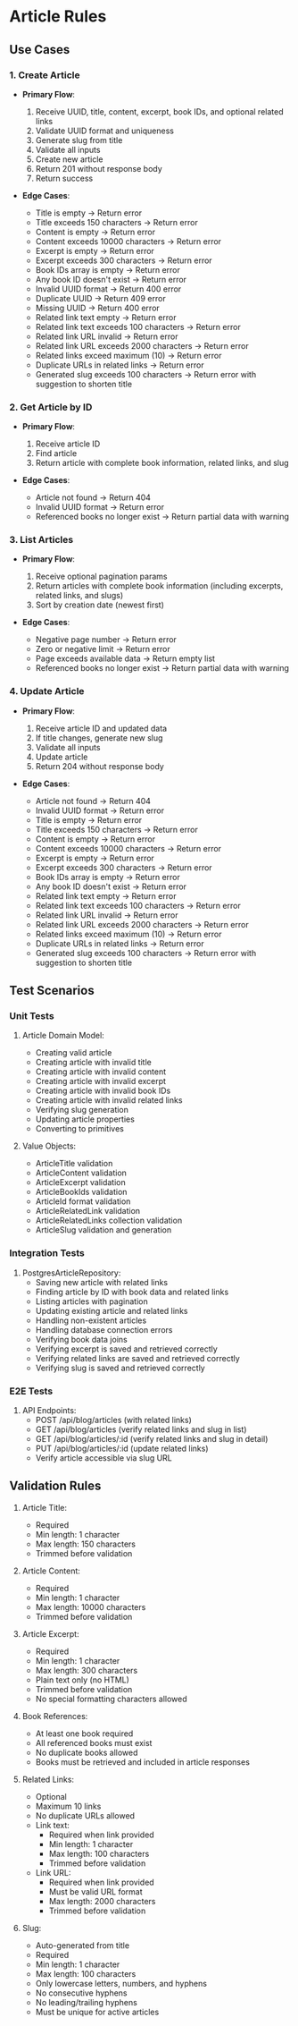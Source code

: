 # Article Rules

## Use Cases
### 1. Create Article
- **Primary Flow**:
  1. Receive UUID, title, content, excerpt, book IDs, and optional related links
  2. Validate UUID format and uniqueness
  3. Generate slug from title
  4. Validate all inputs
  5. Create new article
  6. Return 201 without response body
  5. Return success

- **Edge Cases**:
  - Title is empty → Return error
  - Title exceeds 150 characters → Return error
  - Content is empty → Return error
  - Content exceeds 10000 characters → Return error
  - Excerpt is empty → Return error
  - Excerpt exceeds 300 characters → Return error
  - Book IDs array is empty → Return error
  - Any book ID doesn't exist → Return error
  - Invalid UUID format → Return 400 error
  - Duplicate UUID → Return 409 error
  - Missing UUID → Return 400 error
  - Related link text empty → Return error
  - Related link text exceeds 100 characters → Return error
  - Related link URL invalid → Return error
  - Related link URL exceeds 2000 characters → Return error
  - Related links exceed maximum (10) → Return error
  - Duplicate URLs in related links → Return error
  - Generated slug exceeds 100 characters → Return error with suggestion to shorten title

### 2. Get Article by ID
- **Primary Flow**:
  1. Receive article ID
  2. Find article
  3. Return article with complete book information, related links, and slug

- **Edge Cases**:
  - Article not found → Return 404
  - Invalid UUID format → Return error
  - Referenced books no longer exist → Return partial data with warning

### 3. List Articles
- **Primary Flow**:
  1. Receive optional pagination params
  2. Return articles with complete book information (including excerpts, related links, and slugs)
  3. Sort by creation date (newest first)

- **Edge Cases**:
  - Negative page number → Return error
  - Zero or negative limit → Return error
  - Page exceeds available data → Return empty list
  - Referenced books no longer exist → Return partial data with warning

### 4. Update Article
- **Primary Flow**:
  1. Receive article ID and updated data
  2. If title changes, generate new slug
  3. Validate all inputs
  4. Update article
  5. Return 204 without response body

- **Edge Cases**:
  - Article not found → Return 404
  - Invalid UUID format → Return error
  - Title is empty → Return error
  - Title exceeds 150 characters → Return error
  - Content is empty → Return error
  - Content exceeds 10000 characters → Return error
  - Excerpt is empty → Return error
  - Excerpt exceeds 300 characters → Return error
  - Book IDs array is empty → Return error
  - Any book ID doesn't exist → Return error
  - Related link text empty → Return error
  - Related link text exceeds 100 characters → Return error
  - Related link URL invalid → Return error
  - Related link URL exceeds 2000 characters → Return error
  - Related links exceed maximum (10) → Return error
  - Duplicate URLs in related links → Return error
  - Generated slug exceeds 100 characters → Return error with suggestion to shorten title

## Test Scenarios

### Unit Tests
1. Article Domain Model:
   - Creating valid article
   - Creating article with invalid title
   - Creating article with invalid content
   - Creating article with invalid excerpt
   - Creating article with invalid book IDs
   - Creating article with invalid related links
   - Verifying slug generation
   - Updating article properties
   - Converting to primitives

2. Value Objects:
   - ArticleTitle validation
   - ArticleContent validation
   - ArticleExcerpt validation
   - ArticleBookIds validation
   - ArticleId format validation
   - ArticleRelatedLink validation
   - ArticleRelatedLinks collection validation
   - ArticleSlug validation and generation

### Integration Tests
1. PostgresArticleRepository:
   - Saving new article with related links
   - Finding article by ID with book data and related links
   - Listing articles with pagination
   - Updating existing article and related links
   - Handling non-existent articles
   - Handling database connection errors
   - Verifying book data joins
   - Verifying excerpt is saved and retrieved correctly
   - Verifying related links are saved and retrieved correctly
   - Verifying slug is saved and retrieved correctly

### E2E Tests
1. API Endpoints:
   - POST /api/blog/articles (with related links)
   - GET /api/blog/articles (verify related links and slug in list)
   - GET /api/blog/articles/:id (verify related links and slug in detail)
   - PUT /api/blog/articles/:id (update related links)
   - Verify article accessible via slug URL

## Validation Rules

1. Article Title:
   - Required
   - Min length: 1 character
   - Max length: 150 characters
   - Trimmed before validation

2. Article Content:
   - Required
   - Min length: 1 character
   - Max length: 10000 characters
   - Trimmed before validation

3. Article Excerpt:
   - Required
   - Min length: 1 character
   - Max length: 300 characters
   - Plain text only (no HTML)
   - Trimmed before validation
   - No special formatting characters allowed

4. Book References:
   - At least one book required
   - All referenced books must exist
   - No duplicate books allowed
   - Books must be retrieved and included in article responses

5. Related Links:
   - Optional
   - Maximum 10 links
   - No duplicate URLs allowed
   - Link text:
     - Required when link provided
     - Min length: 1 character
     - Max length: 100 characters
     - Trimmed before validation
   - Link URL:
     - Required when link provided
     - Must be valid URL format
     - Max length: 2000 characters
     - Trimmed before validation

6. Slug:
   - Auto-generated from title
   - Required
   - Min length: 1 character
   - Max length: 100 characters
   - Only lowercase letters, numbers, and hyphens
   - No consecutive hyphens
   - No leading/trailing hyphens
   - Must be unique for active articles
